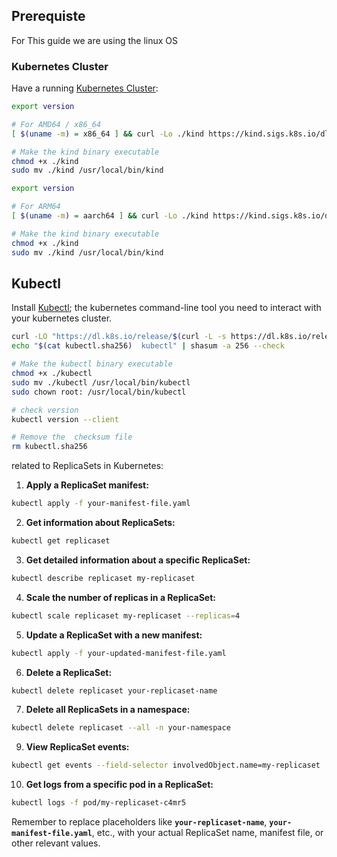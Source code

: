 ## **Prerequiste**

For This guide we are using the linux OS

### **Kubernetes Cluster**

Have a running [Kubernetes Cluster](https://kind.sigs.k8s.io/docs/user/quick-start/):

```sh {"id":"01HRY17WFT15AG25Y5F1ZA25CN"}
export version

# For AMD64 / x86_64
[ $(uname -m) = x86_64 ] && curl -Lo ./kind https://kind.sigs.k8s.io/dl/v$version/kind-linux-amd64

# Make the kind binary executable
chmod +x ./kind
sudo mv ./kind /usr/local/bin/kind
```

```sh {"id":"01HRY170V8MKE512368XGW5MB8"}
export version

# For ARM64
[ $(uname -m) = aarch64 ] && curl -Lo ./kind https://kind.sigs.k8s.io/dl/v$version/kind-linux-arm64

# Make the kind binary executable
chmod +x ./kind
sudo mv ./kind /usr/local/bin/kind
```

## **Kubectl**

Install [Kubectl](https://kubernetes.io/docs/tasks/tools/); the kubernetes command-line tool you need to interact with your kubernetes cluster.

```sh {"id":"01HRY0PMN04N20XC765736GZ9F"}
curl -LO "https://dl.k8s.io/release/$(curl -L -s https://dl.k8s.io/release/stable.txt)/bin/linux/amd64/kubectl"
echo "$(cat kubectl.sha256)  kubectl" | shasum -a 256 --check

# Make the kubectl binary executable
chmod +x ./kubectl
sudo mv ./kubectl /usr/local/bin/kubectl
sudo chown root: /usr/local/bin/kubectl

# check version
kubectl version --client

# Remove the  checksum file
rm kubectl.sha256
```

related to ReplicaSets in Kubernetes:

1. **Apply a ReplicaSet manifest:**

```bash {"id":"01HSTRX6N61DZXYFGXD3PQ8A69"}
kubectl apply -f your-manifest-file.yaml
```

2. **Get information about ReplicaSets:**

```bash {"id":"01HSTRX6N69RDGVXN4NT2HMRGD"}
kubectl get replicaset
```

3. **Get detailed information about a specific ReplicaSet:**

```bash {"id":"01HSTRX6N6RV93H627E5DGA2P5"}
kubectl describe replicaset my-replicaset
```

4. **Scale the number of replicas in a ReplicaSet:**

```bash {"id":"01HSTRX6N6GK4APV477PZVH21A"}
kubectl scale replicaset my-replicaset --replicas=4
```

5. **Update a ReplicaSet with a new manifest:**

```bash {"id":"01HSTRX6N6BTJCGC8ECJZCCJSR"}
kubectl apply -f your-updated-manifest-file.yaml
```

6. **Delete a ReplicaSet:**

```bash {"id":"01HSTRX6N6SY08RXDMNSCFZS97"}
kubectl delete replicaset your-replicaset-name
```

7. **Delete all ReplicaSets in a namespace:**

```bash {"id":"01HSTRX6N6HGV031BDC96V1WT1"}
kubectl delete replicaset --all -n your-namespace
```

9. **View ReplicaSet events:**

```bash {"id":"01HSTRX6N6ECNT420KA5QGBCJT"}
kubectl get events --field-selector involvedObject.name=my-replicaset
```

10. **Get logs from a specific pod in a ReplicaSet:**

```bash {"id":"01HSTRX6N6FMZ844J4QTEM3HC3"}
kubectl logs -f pod/my-replicaset-c4mr5 
```

Remember to replace placeholders like **`your-replicaset-name`**, **`your-manifest-file.yaml`**, etc., with your actual ReplicaSet name, manifest file, or other relevant values.
